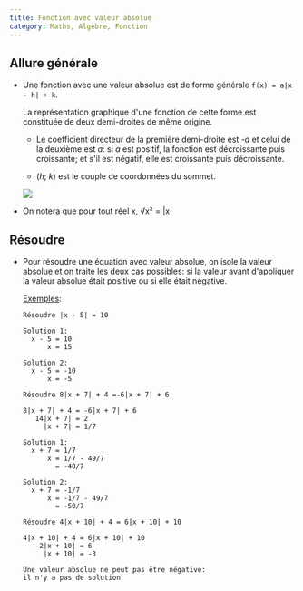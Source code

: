 ```yaml
---
title: Fonction avec valeur absolue
category: Maths, Algèbre, Fonction
---
```


## Allure générale

* Une fonction avec une valeur absolue est de forme générale `f(x) = a|x - h| + k`.

  La représentation graphique d'une fonction de cette forme est constituée de deux demi-droites de même origine.

  * Le coefficient directeur de la première demi-droite est *-a* et celui de la deuxième est *a*: si *a* est positif, la fonction est décroissante puis croissante; et s'il est négatif, elle est croissante puis décroissante.

  * (*h*; *k*) est le couple de coordonnées du sommet.

  ![](https://i.imgur.com/U29QTnP.png?1)

* On notera que pour tout réel x, √x² = \|x\|

## Résoudre

* Pour résoudre une équation avec valeur absolue, on isole la valeur absolue et on traite les deux cas possibles: si la valeur avant d'appliquer la valeur absolue était positive ou si elle était négative.

  <ins>Exemples</ins>:

  ```
  Résoudre |x - 5| = 10

  Solution 1:
    x - 5 = 10
        x = 15

  Solution 2:
    x - 5 = -10
        x = -5
  ```

  ```
  Résoudre 8|x + 7| + 4 =-6|x + 7| + 6

  8|x + 7| + 4 = -6|x + 7| + 6
     14|x + 7| = 2
       |x + 7| = 1/7

  Solution 1:
    x + 7 = 1/7
        x = 1/7 - 49/7
          = -48/7

  Solution 2:
    x + 7 = -1/7
        x = -1/7 - 49/7
          = -50/7
  ```

  ```
  Résoudre 4|x + 10| + 4 = 6|x + 10| + 10

  4|x + 10| + 4 = 6|x + 10| + 10
     -2|x + 10| = 6
       |x + 10| = -3

  Une valeur absolue ne peut pas être négative:
  il n'y a pas de solution
  ```